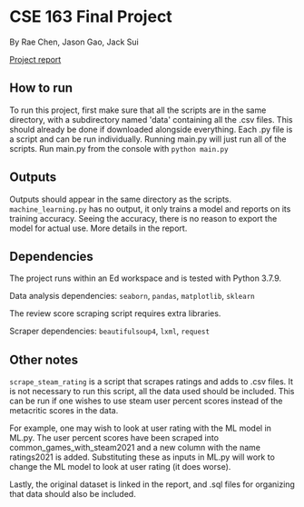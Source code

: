 # CSE 163 Final Project

By Rae Chen, Jason Gao, Jack Sui

[Project report](https://docs.google.com/document/d/1JVQuonFcXAL_nfpaa36mhjOVBeMgKBe6PBgygRQgXxQ/edit?usp=sharing)

## How to run

To run this project, first make sure that all the scripts are in the same directory,
with a subdirectory named 'data' containing all the .csv files. This should already
be done if downloaded alongside everything.
Each .py file is a script and can be run individually. Running main.py will just run
all of the scripts.
Run main.py from the console with `python main.py`

## Outputs

Outputs should appear in the same directory as the scripts. `machine_learning.py` has no output,
it only trains a model and reports on its training accuracy. Seeing the accuracy,
there is no reason to export the model for actual use. More details in the report.

## Dependencies

The project runs within an Ed workspace and is tested with Python 3.7.9.

Data analysis dependencies: `seaborn`, `pandas`, `matplotlib`, `sklearn`

The review score scraping script requires extra libraries.

Scraper dependencies: `beautifulsoup4`, `lxml`, `request`

## Other notes

`scrape_steam_rating` is a script that scrapes ratings and adds to .csv files. It is
not necessary to run this script, all the data used should be included. This can be
run if one wishes to use steam user percent scores instead of the metacritic scores
in the data.

For example, one may wish to look at user rating with the ML model in ML.py. The
user percent scores have been scraped into common_games_with_steam2021 and a new
column with the name ratings2021 is added. Substituting these as inputs in ML.py
will work to change the ML model to look at user rating (it does worse).

Lastly, the original dataset is linked in the report, and .sql files for organizing
that data should also be included.

